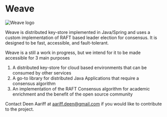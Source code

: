 # Weave

![Weave logo](https://raw.githubusercontent.com/deenaariff/Weave/master/media/Weave.png)

Weave is distributed key-store implemented in Java/Spring and uses a custom implementation of RAFT based leader election for consensus. It is designed to be fast, accessible, and fault-tolerant.

Weave is a still a work in progress, but we intend for it to be made accessible for 3 main purposes

1) A distributed key-store for cloud based environments that can be consumed by other services
2) A go-to library for distributed Java Applications that require a consensus algorithm
3) An implementation of the RAFT Consensus algorithm for academic enrichment and the benefit of the open source community

Contact Deen Aariff at aariff.deen@gmail.com if you would like to contribute to the project.
